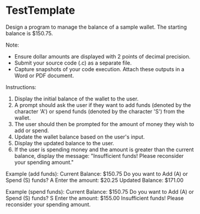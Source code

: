 # TestTemplate
Design a program to manage the balance of a sample wallet. The starting balance is $150.75.

Note:
- Ensure dollar amounts are displayed with 2 points of decimal precision.
- Submit your source code (.c) as a separate file.
- Capture snapshots of your code execution. Attach these outputs in a Word or PDF document.

Instructions:
1. Display the initial balance of the wallet to the user.
2. A prompt should ask the user if they want to add funds (denoted by the character 'A') or spend funds (denoted by the character 'S') from the wallet.
3. The user should then be prompted for the amount of money they wish to add or spend.
4. Update the wallet balance based on the user's input.
5. Display the updated balance to the user.
6. If the user is spending money and the amount is greater than the current balance, display the message: "Insufficient funds! Please reconsider your spending amount."

Example (add funds):
Current Balance: $150.75
Do you want to Add (A) or Spend (S) funds? A
Enter the amount: $20.25
Updated Balance: $171.00

Example (spend funds):
Current Balance: $150.75
Do you want to Add (A) or Spend (S) funds? S
Enter the amount: $155.00
Insufficient funds! Please reconsider your spending amount.

